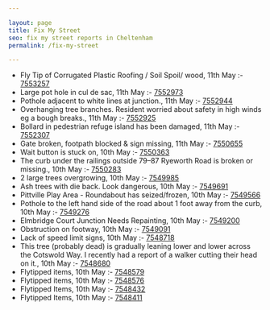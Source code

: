 ```yaml
---

layout: page
title: Fix My Street
seo: fix my street reports in Cheltenham
permalink: /fix-my-street

---
```


<!-- fix_marker starts -->

- Fly Tip of Corrugated Plastic Roofing / Soil Spoil/ wood, 11th May :- [7553257](https://www.fixmystreet.com/report/7553257)
- Large pot hole in cul de sac, 11th May :- [7552973](https://www.fixmystreet.com/report/7552973)
- Pothole adjacent to white lines at junction., 11th May :- [7552944](https://www.fixmystreet.com/report/7552944)
- Overhanging tree branches. Resident worried about safety in high winds eg a bough breaks., 11th May :- [7552925](https://www.fixmystreet.com/report/7552925)
- Bollard in pedestrian refuge island has been damaged, 11th May :- [7552307](https://www.fixmystreet.com/report/7552307)
- Gate broken, footpath blocked & sign missing, 11th May :- [7550655](https://www.fixmystreet.com/report/7550655)
- Wait button is stuck on, 10th May :- [7550363](https://www.fixmystreet.com/report/7550363)
- The curb under the railings outside 79–87 Ryeworth Road is broken or missing., 10th May :- [7550283](https://www.fixmystreet.com/report/7550283)
- 2 large trees overgrowing, 10th May :- [7549985](https://www.fixmystreet.com/report/7549985)
- Ash trees with die back. Look dangerous, 10th May :- [7549691](https://www.fixmystreet.com/report/7549691)
- Pittville Play Area - Roundabout has seized/frozen, 10th May :- [7549566](https://www.fixmystreet.com/report/7549566)
- Pothole to the left hand side of the road about 1 foot away from the curb, 10th May :- [7549276](https://www.fixmystreet.com/report/7549276)
- Elmbridge Court Junction Needs Repainting, 10th May :- [7549200](https://www.fixmystreet.com/report/7549200)
- Obstruction on footway, 10th May :- [7549091](https://www.fixmystreet.com/report/7549091)
- Lack of speed limit signs, 10th May :- [7548718](https://www.fixmystreet.com/report/7548718)
- This tree (probably dead) is gradually leaning lower and lower across the Cotswold Way. I recently had a report of a walker cutting their head on it., 10th May :- [7548680](https://www.fixmystreet.com/report/7548680)
- Flytipped items, 10th May :- [7548579](https://www.fixmystreet.com/report/7548579)
- Flytipped items, 10th May :- [7548576](https://www.fixmystreet.com/report/7548576)
- Flytipped Items, 10th May :- [7548432](https://www.fixmystreet.com/report/7548432)
- Flytipped Items, 10th May :- [7548411](https://www.fixmystreet.com/report/7548411)

<!-- fix_marker ends -->
